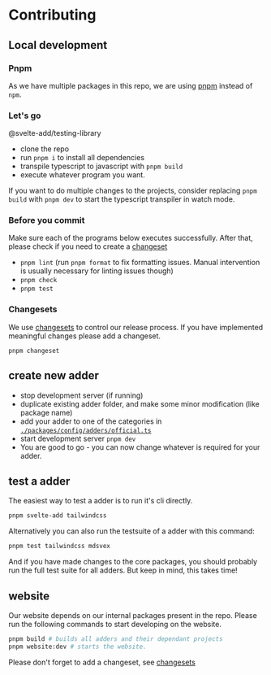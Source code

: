 # Contributing

## Local development

### Pnpm

As we have multiple packages in this repo, we are using [pnpm](https://pnpm.io/) instead of `npm`.

### Let's go

@svelte-add/testing-library

- clone the repo
- run `pnpm i` to install all dependencies
- transpile typescript to javascript with `pnpm build`
- execute whatever program you want.

If you want to do multiple changes to the projects, consider replacing `pnpm build` with `pnpm dev` to start the typescript transpiler in watch mode.

### Before you commit

Make sure each of the programs below executes successfully. After that, please check if you need to create a [changeset](#changesets)

- `pnpm lint` (run `pnpm format` to fix formatting issues. Manual intervention is usually necessary for linting issues though)
- `pnpm check`
- `pnpm test`

### Changesets

We use [changesets](https://github.com/changesets/changesets/blob/main/docs/adding-a-changeset.md) to control our release process. If you have implemented meaningful changes please add a changeset.

```shell
pnpm changeset
```

## create new adder

- stop development server (if running)
- duplicate existing adder folder, and make some minor modification (like package name)
- add your adder to one of the categories in [`./packages/config/adders/official.ts`](./packages/config/adders/official.ts)
- start development server `pnpm dev`
- You are good to go - you can now change whatever is required for your adder.

## test a adder

The easiest way to test a adder is to run it's cli directly.

```sh
pnpm svelte-add tailwindcss
```

Alternatively you can also run the testsuite of a adder with this command:

```sh
pnpm test tailwindcss mdsvex
```

And if you have made changes to the core packages, you should probably run the full test suite for all adders. But keep in mind, this takes time!

## website

Our website depends on our internal packages present in the repo. Please run the following commands to start developing on the website.

```sh
pnpm build # builds all adders and their dependant projects
pnpm website:dev # starts the website.
```

Please don't forget to add a changeset, see [changesets](#changesets)
